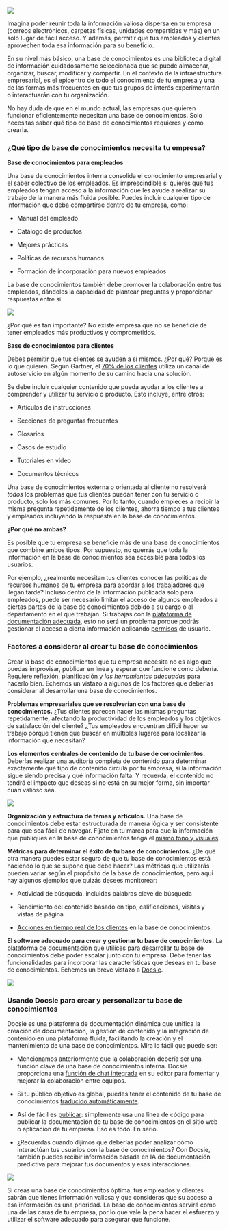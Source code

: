 ![](https://docsie-app-media.s3.amazonaws.com/image/7093/doc_ULxUK3nJlSUujhpeo/fgdkkvoukhpdltavfjsp)

Imagina poder reunir toda la información valiosa dispersa en tu empresa (correos electrónicos, carpetas físicas, unidades compartidas y más) en un solo lugar de fácil acceso. Y además, permitir que tus empleados y clientes aprovechen toda esa información para su beneficio.

En su nivel más básico, una base de conocimientos es una biblioteca digital de información cuidadosamente seleccionada que se puede almacenar, organizar, buscar, modificar y compartir. En el contexto de la infraestructura empresarial, es el epicentro de todo el conocimiento de tu empresa y una de las formas más frecuentes en que tus grupos de interés experimentarán o interactuarán con tu organización.

No hay duda de que en el mundo actual, las empresas que quieren funcionar eficientemente necesitan una base de conocimientos. Solo necesitas saber qué tipo de base de conocimientos requieres y cómo crearla.



### ¿Qué tipo de base de conocimientos necesita tu empresa?

**Base de conocimientos para empleados**

Una base de conocimientos interna consolida el conocimiento empresarial y el saber colectivo de los empleados. Es imprescindible si quieres que tus empleados tengan acceso a la información que les ayude a realizar su trabajo de la manera más fluida posible. Puedes incluir cualquier tipo de información que deba compartirse dentro de tu empresa, como:

* Manual del empleado

* Catálogo de productos

* Mejores prácticas

* Políticas de recursos humanos

* Formación de incorporación para nuevos empleados

La base de conocimientos también debe promover la colaboración entre tus empleados, dándoles la capacidad de plantear preguntas y proporcionar respuestas entre sí.

![](https://docsie-app-media.s3.amazonaws.com/image/7093/doc_ULxUK3nJlSUujhpeo/smkjimvctbbblpexslsg)

¿Por qué es tan importante? No existe empresa que no se beneficie de tener empleados más productivos y comprometidos.



**Base de conocimientos para clientes**

Debes permitir que tus clientes se ayuden a sí mismos. ¿Por qué? Porque es lo que quieren. Según Gartner, el [70% de los clientes](https://www.gartner.com/smarterwithgartner/rethink-customer-service-strategy-drive-self-service/) utiliza un canal de autoservicio en algún momento de su camino hacia una solución.

Se debe incluir cualquier contenido que pueda ayudar a los clientes a comprender y utilizar tu servicio o producto. Esto incluye, entre otros:

* Artículos de instrucciones

* Secciones de preguntas frecuentes

* Glosarios

* Casos de estudio

* Tutoriales en video

* Documentos técnicos

Una base de conocimientos externa o orientada al cliente no resolverá *todos* los problemas que tus clientes puedan tener con tu servicio o producto, solo los más comunes. Por lo tanto, cuando empieces a recibir la misma pregunta repetidamente de los clientes, ahorra tiempo a tus clientes y empleados incluyendo la respuesta en la base de conocimientos.

**¿Por qué no ambas?**

Es posible que tu empresa se beneficie más de una base de conocimientos que combine ambos tipos. Por supuesto, no querrás que toda la información en la base de conocimientos sea accesible para todos los usuarios.

Por ejemplo, ¿realmente necesitan tus clientes conocer las políticas de recursos humanos de tu empresa para abordar a los trabajadores que llegan tarde? Incluso dentro de la información publicada solo para empleados, puede ser necesario limitar el acceso de algunos empleados a ciertas partes de la base de conocimientos debido a su cargo o al departamento en el que trabajan. Si trabajas con la [plataforma de documentación adecuada](https://portals.docsie.io/docsie/docsie-documentation/using-docsie/), esto no será un problema porque podrás gestionar el acceso a cierta información aplicando [permisos](https://portals.docsie.io/docsie/docsie-documentation/using-docsie/?doc=/workspace-administration/managing-and-understanding-permissions/) de usuario.

 

### Factores a considerar al crear tu base de conocimientos

Crear la base de conocimientos que tu empresa necesita no es algo que puedas improvisar, publicar en línea y esperar que funcione como debería. Requiere reflexión, planificación y *las herramientas adecuadas* para hacerlo bien. Echemos un vistazo a algunos de los factores que deberías considerar al desarrollar una base de conocimientos.

**Problemas empresariales que se resolverían con una base de conocimientos.** ¿Tus clientes parecen hacer las mismas preguntas repetidamente, afectando la productividad de los empleados y los objetivos de satisfacción del cliente? ¿Tus empleados encuentran difícil hacer su trabajo porque tienen que buscar en múltiples lugares para localizar la información que necesitan?

**Los elementos centrales de contenido de tu base de conocimientos.** Deberías realizar una auditoría completa de contenido para determinar exactamente qué tipo de contenido circula por tu empresa, si la información sigue siendo precisa y qué información falta. Y recuerda, el contenido no tendrá el impacto que deseas si no está en su mejor forma, sin importar cuán valioso sea.

![](https://docsie-app-media.s3.amazonaws.com/image/7093/doc_ULxUK3nJlSUujhpeo/zrqneyzfqyphryogrgrz)

**Organización y estructura de temas y artículos.** Una base de conocimientos debe estar estructurada de manera lógica y ser consistente para que sea fácil de navegar. Fíjate en tu marca para que la información que publiques en la base de conocimientos tenga el [mismo tono y visuales](https://www.docsie.io/documentation/styling_guide/).

**Métricas para determinar el éxito de tu base de conocimientos.** ¿De qué otra manera puedes estar seguro de que tu base de conocimientos está haciendo lo que se supone que debe hacer? Las métricas que utilizarás pueden variar según el propósito de la base de conocimientos, pero aquí hay algunos ejemplos que quizás desees monitorear:

* Actividad de búsqueda, incluidas palabras clave de búsqueda

* Rendimiento del contenido basado en tipo, calificaciones, visitas y vistas de página

* [Acciones en tiempo real de los clientes](https://www.docsie.io/gather_feedback/) en la base de conocimientos

**El software adecuado para crear y gestionar tu base de conocimientos.** La plataforma de documentación que utilices para desarrollar tu base de conocimientos debe poder escalar junto con tu empresa. Debe tener las funcionalidades para incorporar las características que deseas en tu base de conocimientos. Echemos un breve vistazo a [Docsie](https://portals.docsie.io/docsie/docsie-documentation/using-docsie/).

![](https://docsie-app-media.s3.amazonaws.com/image/7093/doc_ULxUK3nJlSUujhpeo/jogqsbhmvygmrsltjagl)

### Usando Docsie para crear y personalizar tu base de conocimientos

Docsie es una plataforma de documentación dinámica que unifica la creación de documentación, la gestión de contenido y la integración de contenido en una plataforma fluida, facilitando la creación y el mantenimiento de una base de conocimientos. Mira lo fácil que puede ser:

* Mencionamos anteriormente que la colaboración debería ser una función clave de una base de conocimientos interna. Docsie proporciona una [función de chat integrada](https://www.docsie.io/markdown_editor/) en su editor para fomentar y mejorar la colaboración entre equipos.

* Si tu público objetivo es global, puedes tener el contenido de tu base de conocimientos [traducido automáticamente](https://www.docsie.io/self-writing-documentation/).

* Así de fácil es [publicar](https://portals.docsie.io/docsie/docsie-documentation/publish-documentation-portal/): simplemente usa una línea de código para publicar la documentación de tu base de conocimientos en el sitio web o aplicación de tu empresa. Eso es todo. En serio.

* ¿Recuerdas cuando dijimos que deberías poder analizar cómo interactúan tus usuarios con la base de conocimientos? Con Docsie, también puedes recibir información basada en IA de documentación predictiva para mejorar tus documentos y esas interacciones.

![](https://docsie-app-media.s3.amazonaws.com/image/7093/doc_ULxUK3nJlSUujhpeo/evgertppxkcxediwezzy)

Si creas una base de conocimientos óptima, tus empleados y clientes sabrán que tienes información valiosa y que consideras que su acceso a esa información es una prioridad. La base de conocimientos servirá como una de las caras de tu empresa, por lo que vale la pena hacer el esfuerzo y utilizar el software adecuado para asegurar que funcione.